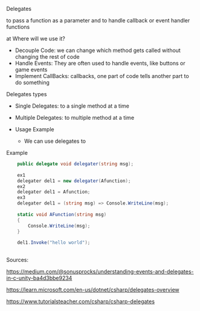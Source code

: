 Delegates

to pass a function as a parameter and to handle callback or event handler functions


at Where will we use it?
* Decouple Code: we can change which method gets called without changing the rest of code
* Handle Events: They are often used to handle events, like buttons or game events
* Implement CallBacks: callbacks, one part of code tells another part to do something


Delegates types

* Single Delegates: to a single method at a time
* Multiple Delegates: to multiple method at a time

* Usage Example
  * We can use delegates to 

Example
```csharp
    public delegate void delegater(string msg);
    
    ex1
    delegater del1 = new delegater(Afunction);
    ex2
    delegater del1 = Afunction;
    ex3
    delegater del1 = (string msg) => Console.WriteLine(msg);
    
    static void AFunction(string msg)
    {
        Console.WriteLine(msg);
    }
    
    del1.Invoke("hello world");
    

```

Sources:

https://medium.com/@sonusprocks/understanding-events-and-delegates-in-c-unity-ba4d3bbe9234

https://learn.microsoft.com/en-us/dotnet/csharp/delegates-overview

https://www.tutorialsteacher.com/csharp/csharp-delegates